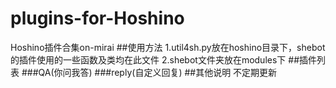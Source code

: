# plugins-for-Hoshino
Hoshino插件合集on-mirai
##使用方法
1.util4sh.py放在hoshino目录下，shebot的插件使用的一些函数及类均在此文件
2.shebot文件夹放在modules下
##插件列表
###QA(你问我答)
###reply(自定义回复)
##其他说明
不定期更新


